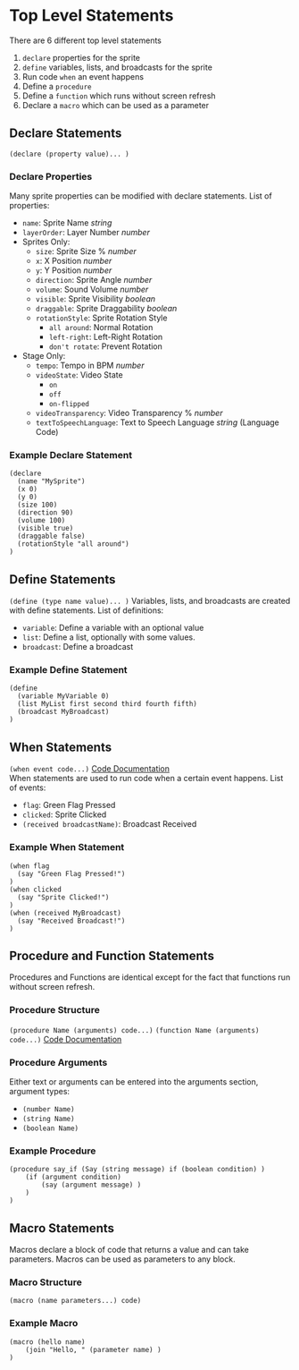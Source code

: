 # Top Level Statements
There are 6 different top level statements
1. `declare` properties for the sprite
2. `define` variables, lists, and broadcasts for the sprite
3. Run code `when` an event happens
4. Define a `procedure`
5. Define a `function` which runs without screen refresh
6. Declare a `macro` which can be used as a parameter
## Declare Statements
`(declare (property value)... )`
### Declare Properties
Many sprite properties can be modified with declare statements. List of properties:
* `name`: Sprite Name *string*
* `layerOrder`: Layer Number *number*
* Sprites Only:
  * `size`: Sprite Size % *number*
  * `x`: X Position *number*
  * `y`: Y Position *number*
  * `direction`: Sprite Angle *number*
  * `volume`: Sound Volume *number*
  * `visible`: Sprite Visibility *boolean*
  * `draggable`: Sprite Draggability *boolean*
  * `rotationStyle`: Sprite Rotation Style
    - `all around`: Normal Rotation
    - `left-right`: Left-Right Rotation
    - `don't rotate`: Prevent Rotation
* Stage Only:
  * `tempo`: Tempo in BPM *number*
  * `videoState`: Video State
    - `on`
    - `off`
    - `on-flipped`
  * `videoTransparency`: Video Transparency % *number*
  * `textToSpeechLanguage`: Text to Speech Language *string* (Language Code)
### Example Declare Statement
```
(declare
  (name "MySprite")
  (x 0)
  (y 0)
  (size 100)
  (direction 90)
  (volume 100)
  (visible true)
  (draggable false)
  (rotationStyle "all around")
)
```
## Define Statements
`(define (type name value)... )`
Variables, lists, and broadcasts are created with define statements. List of definitions:
* `variable`: Define a variable with an optional value
* `list`: Define a list, optionally with some values.
* `broadcast`: Define a broadcast
### Example Define Statement
```
(define
  (variable MyVariable 0)
  (list MyList first second third fourth fifth)
  (broadcast MyBroadcast)
)
```
## When Statements
`(when event code...)`
[Code Documentation](CODE.md)  
When statements are used to run code when a certain event happens. List of events:
* `flag`: Green Flag Pressed
* `clicked`: Sprite Clicked
* `(received broadcastName)`: Broadcast Received
### Example When Statement
```
(when flag
  (say "Green Flag Pressed!")
)
(when clicked
  (say "Sprite Clicked!")
)
(when (received MyBroadcast)
  (say "Received Broadcast!")
)
```
## Procedure and Function Statements
Procedures and Functions are identical except for the fact that functions run without screen
refresh.
### Procedure Structure
`(procedure Name (arguments) code...)`
`(function Name (arguments) code...)`
[Code Documentation](CODE.md)  
### Procedure Arguments
Either text or arguments can be entered into the arguments section, argument types:
* `(number Name)`
* `(string Name)`
* `(boolean Name)`
### Example Procedure
```
(procedure say_if (Say (string message) if (boolean condition) )
    (if (argument condition)
        (say (argument message) )
    )
)
```
## Macro Statements
Macros declare a block of code that returns a value and can take parameters. Macros can be used as parameters to any block.
### Macro Structure
`(macro (name parameters...) code)`
### Example Macro
```
(macro (hello name)
    (join "Hello, " (parameter name) )
)
```

